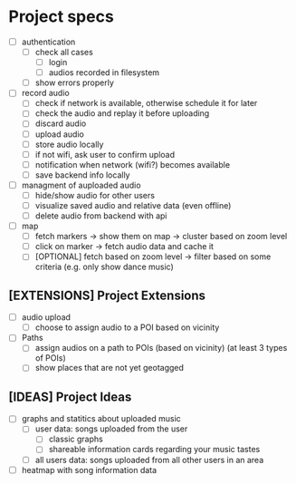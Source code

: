# Project specs

- [ ] authentication
  - [ ] check all cases
    - [ ] login
    - [ ] audios recorded in filesystem
  - [ ] show errors properly
- [ ] record audio
  - [ ] check if network is available, otherwise schedule it for later
  - [ ] check the audio and replay it before uploading
  - [ ] discard audio
  - [ ] upload audio
  - [ ] store audio locally
  - [ ] if not wifi, ask user to confirm upload
  - [ ] notification when network (wifi?) becomes available
  - [ ] save backend info locally
- [ ] managment of auploaded audio
  - [ ] hide/show audio for other users
  - [ ] visualize saved audio and relative data (even offline)
  - [ ] delete audio from backend with api
- [ ] map
  - [ ] fetch markers -> show them on map -> cluster based on zoom level
  - [ ] click on marker -> fetch audio data and cache it
  - [ ] [OPTIONAL] fetch based on zoom level -> filter based on some criteria (e.g. only show dance music)

## [EXTENSIONS] Project Extensions

- [ ] audio upload
  - [ ] choose to assign audio to a POI based on vicinity
- [ ] Paths
  - [ ] assign audios on a path to POIs (based on vicinity) (at least 3 types of POIs)
  - [ ] show places that are not yet geotagged

## [IDEAS] Project Ideas

- [ ] graphs and statitics about uploaded music
  - [ ] user data: songs uploaded from the user
    - [ ] classic graphs
    - [ ] shareable information cards regarding your music tastes
  - [ ] all users data: songs uploaded from all other users in an area
- [ ] heatmap with song information data 